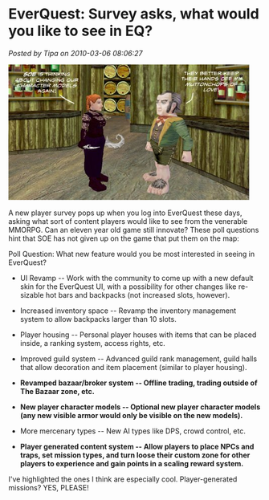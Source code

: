 # EverQuest: Survey asks, what would you like to see in EQ?

*Posted by Tipa on 2010-03-06 08:06:27*

![](../uploads/2010/03/imuttonchops.jpg "Hands off the Muttonchops!")

A new player survey pops up when you log into EverQuest these days, asking what sort of content players would like to see from the venerable MMORPG. Can an eleven year old game still innovate? These poll questions hint that SOE has not given up on the game that put them on the map:

Poll Question: What new feature would you be most interested in seeing in EverQuest?

*  UI Revamp -- Work with the community to come up with a new default skin for the EverQuest UI, with a possibility for other changes like re-sizable hot bars and backpacks (not increased slots, however).

 * Increased inventory space -- Revamp the inventory management system to allow backpacks larger than 10 slots.

 * Player housing -- Personal player houses with items that can be placed inside, a ranking system, access rights, etc.

 * Improved guild system -- Advanced guild rank management, guild halls that allow decoration and item placement (similar to player housing).

 * **Revamped bazaar/broker system -- Offline trading, trading outside of The Bazaar zone, etc.**

 * **New player character models -- Optional new player character models (any new visible armor would only be visible on the new models).**

 * More mercenary types -- New AI types like DPS, crowd control, etc.

 * **Player generated content system -- Allow players to place NPCs and traps, set mission types, and turn loose their custom zone for other players to experience and gain points in a scaling reward system.**




I've highlighted the ones I think are especially cool. Player-generated missions? YES, PLEASE!

